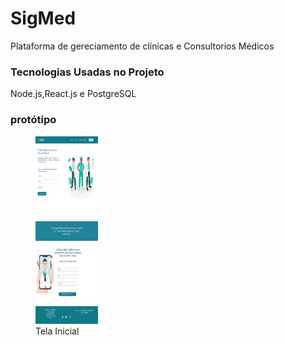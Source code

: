# SigMed
Plataforma de gereciamento de clínicas e Consultorios Médicos 
### Tecnologias Usadas no Projeto
Node.js,React.js e PostgreSQL
### protótipo
<figure>
  <img src="./img/tela inicial.png" alt="Tela Inicial" width="100" height="300">	
  <figcaption>Tela Inicial</figcaption>
</figure>
